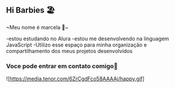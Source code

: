 ## Hi Barbies 🏖️

~Meu nome é marcela 🦋~

-estou estudando no Alura
-estou me desenvolvendo na línguagem JavaScript
-Utilizo esse espaço para minha organização e compartilhamento dos meus projetos desenvolvidos

### Voce pode entrar em contato comigo💜
![https://media.tenor.com/6ZrCgdFco58AAAAj/happy.gif]

